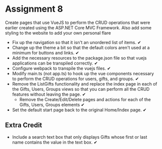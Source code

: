 # Assignment **8**

Create pages that use VueJS to perform the CRUD operations that were earlier created using the ASP.NET Core MVC Framework. Also add some styling
to the website to add your own personal flare

- Fix up the navigation so that it isn't an unordered list of items. ✔
- Change up the theme a bit so that the default colors aren't used at a minimum for buttons and links. ✔
- Add the necessary resources to the package.json file so that vuejs applications can be transpiled correctly. ✔
- Configure webpack to transpile the vuejs files. ✔
- Modify main.ts (not app.ts) to hook up the vue components necessary to perform the CRUD operations for users, gifts, and groups. ✔
- Remove the ListGifts functionality and replace the index page in each of the Gifts, Users, Groups views so that you can perform all the CRUD features
  without leaving the page. ✔
    - Remove the Create/Edit/Delete pages and actions for each of the Gifts, Users, Groups elements ✔
- Set the default start page back to the original Home/Index page. ✔

## Extra Credit

- Include a search text box that only displays Gifts whose first or last name contains the value in the text box. ✔
